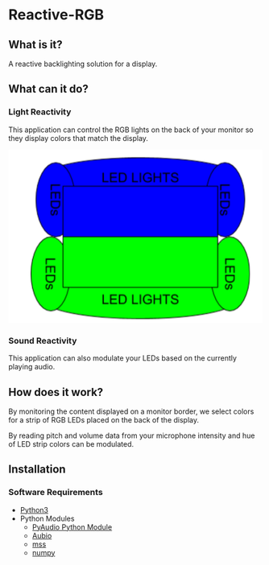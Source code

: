 # Reactive-RGB

## What is it?

A reactive backlighting solution for a display. 

## What can it do?

### Light Reactivity

This application can control the RGB lights on the back of your monitor so they display colors that match the display. 

![Example Image](./Images/example_led.png)

### Sound Reactivity

This application can also modulate your LEDs based on the currently playing audio. 

## How does it work?

By monitoring the content displayed on a monitor border, we select colors for a strip of RGB LEDs placed on the back of the display.

By reading pitch and volume data from your microphone intensity and hue of LED strip colors can be modulated. 

## Installation

### Software Requirements

- [Python3](https://www.python.org/downloads/) 
- Python Modules
  - [PyAudio Python Module](https://people.csail.mit.edu/hubert/pyaudio/)
  - [Aubio](https://github.com/aubio/aubio)
  - [mss](https://python-mss.readthedocs.io/installation.html)
  - [numpy](https://www.scipy.org/install.html)
